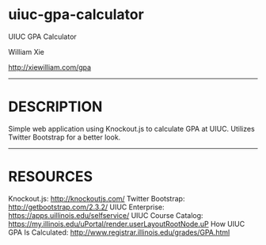 uiuc-gpa-calculator
===================
UIUC GPA Calculator

William Xie

http://xiewilliam.com/gpa

-----

DESCRIPTION
===================

Simple web application using Knockout.js to calculate GPA at UIUC.
Utilizes Twitter Bootstrap for a better look.

-----

RESOURCES
===================

Knockout.js: http://knockoutjs.com/
Twitter Bootstrap: http://getbootstrap.com/2.3.2/
UIUC Enterprise: https://apps.uillinois.edu/selfservice/
UIUC Course Catalog: https://my.illinois.edu/uPortal/render.userLayoutRootNode.uP
How UIUC GPA Is Calculated: http://www.registrar.illinois.edu/grades/GPA.html


